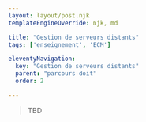 ```yaml
---
layout: layout/post.njk 
templateEngineOverride: njk, md

title: "Gestion de serveurs distants"
tags: ['enseignement', 'ECM']

eleventyNavigation:
  key: "Gestion de serveurs distants"
  parent: "parcours doit"
  order: 2

---
```


> TBD
